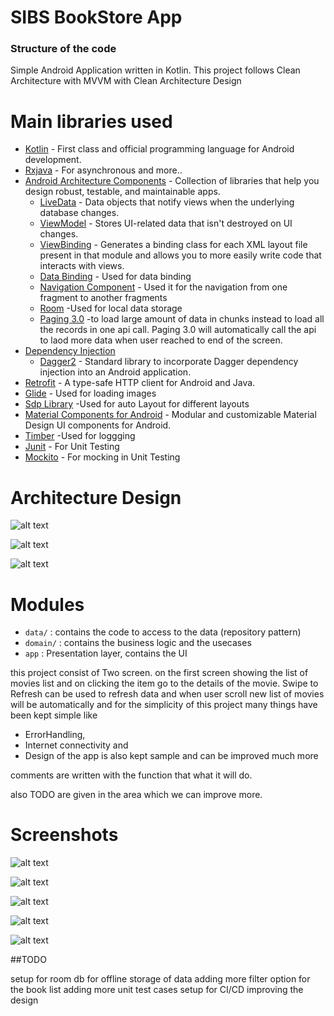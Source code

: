# SIBS BookStore App

### Structure of the code ###
Simple Android Application written in Kotlin.
This project follows Clean Architecture with MVVM with Clean Architecture Design


# Main libraries used

- [Kotlin](https://kotlinlang.org/) - First class and official programming language for Android development.
- [Rxjava](https://github.com/ReactiveX/RxJava) - For asynchronous and more..
- [Android Architecture Components](https://developer.android.com/topic/libraries/architecture) - Collection of libraries that help you design robust, testable, and maintainable apps.
  - [LiveData](https://developer.android.com/topic/libraries/architecture/livedata) - Data objects that notify views when the underlying database changes.
  - [ViewModel](https://developer.android.com/topic/libraries/architecture/viewmodel) - Stores UI-related data that isn't destroyed on UI changes.
  - [ViewBinding](https://developer.android.com/topic/libraries/view-binding) - Generates a binding class for each XML layout file present in that module and allows you to more easily write code that interacts with views.
  - [Data Binding](https://developer.android.com/topic/libraries/data-binding) - Used for data binding 
  - [Navigation Component](https://developer.android.com/guide/navigation/navigation-getting-started) - Used it for the navigation from one fragment to another fragments
  - [Room](https://developer.android.com/reference/androidx/room/package-summary) -Used for local data storage
  - [Paging 3.0](https://developer.android.com/topic/libraries/architecture/paging/v3-overview) -to load large amount of data in chunks instead to load all the records in one api call. Paging 3.0 will automatically call the api to laod more data when user reached to end of the screen.
- [Dependency Injection](https://developer.android.com/training/dependency-injection)
  - [Dagger2](https://dagger.dev/) - Standard library to incorporate Dagger dependency injection into an Android application. 
- [Retrofit](https://square.github.io/retrofit/) - A type-safe HTTP client for Android and Java.
- [Glide](https://bumptech.github.io/glide/) - Used for loading images
- [Sdp Library](https://github.com/intuit/sdp) -Used for auto Layout for different layouts
- [Material Components for Android](https://github.com/material-components/material-components-android) - Modular and customizable Material Design UI components for Android.
- [Timber](https://github.com/JakeWharton/timber) -Used for loggging 
- [Junit](https://junit.org/) - For Unit Testing
- [Mockito](https://github.com/mockito/mockito) - For mocking in Unit Testing


# Architecture Design
![alt text](https://github.com/warlenmagno/sibs-book-store-warlen-magno/blob/ef08cb8e98109a4e926dadfd9ac56883e346a35a/diagram/clean%20architecture%20design.png)

![alt text](https://github.com/warlenmagno/sibs-book-store-warlen-magno/blob/ef08cb8e98109a4e926dadfd9ac56883e346a35a/diagram/clean-mvvm.png)

![alt text](https://github.com/warlenmagno/sibs-book-store-warlen-magno/blob/ef08cb8e98109a4e926dadfd9ac56883e346a35a/diagram/project%20structure.png)


# Modules


* `data/` : contains the code to access to the data (repository pattern)
* `domain/` : contains the business logic and the usecases
* `app` : Presentation layer, contains the UI 

this project consist of Two screen. on the first screen showing the list of movies list and on clicking the item
go to the details of the movie.
Swipe to Refresh can be used to refresh data and when user scroll new list of movies will be automatically
and for the simplicity of this project many things have been kept simple
like 
* ErrorHandling, 
* Internet connectivity and 
* Design of the app is also kept sample and can be improved much more

comments are written with the function that what it will do.

also TODO are given in the area which we can improve more.

# Screenshots
![alt text](https://github.com/warlenmagno/sibs-book-store-warlen-magno/blob/ef08cb8e98109a4e926dadfd9ac56883e346a35a/screenshots/Screenshot%20from%202023-10-20%2017-39-26.png)

![alt text](https://github.com/warlenmagno/sibs-book-store-warlen-magno/blob/ef08cb8e98109a4e926dadfd9ac56883e346a35a/screenshots/Screenshot%20from%202023-10-20%2017-40-03.png)

![alt text](https://github.com/warlenmagno/sibs-book-store-warlen-magno/blob/ef08cb8e98109a4e926dadfd9ac56883e346a35a/screenshots/Screenshot%20from%202023-10-20%2017-41-02.png)

![alt text](https://github.com/warlenmagno/sibs-book-store-warlen-magno/blob/ef08cb8e98109a4e926dadfd9ac56883e346a35a/screenshots/Screenshot%20from%202023-10-20%2017-41-08.png)

![alt text](https://github.com/warlenmagno/sibs-book-store-warlen-magno/blob/ef08cb8e98109a4e926dadfd9ac56883e346a35a/screenshots/Screenshot%20from%202023-10-20%2017-40-13.png)

##TODO

setup for room db for offline storage of data
adding more filter option for the book list
adding more unit test cases
setup for CI/CD
improving the design





